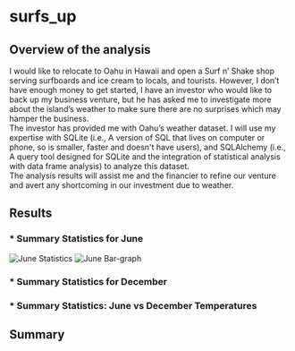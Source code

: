 # surfs_up
## Overview of the analysis

I would like to relocate to Oahu in Hawaii and open a Surf n’ Shake shop serving surfboards and ice cream to locals, and tourists.  However, I don’t have enough money to get started, I have an investor who would like to back up my business venture, but he has asked me to investigate more about the island’s weather to make sure there are no surprises which may hamper the business.<br/>
The investor has provided me with Oahu’s weather dataset. I will use my expertise with SQLite (i.e., A version of SQL that lives on computer or phone, so is smaller, faster and doesn't have users), and SQLAlchemy (i.e., A query tool designed for SQLite and the integration of statistical analysis with data frame analysis) to analyze this dataset.<br/>
The analysis results will assist me and the financier to refine our venture and avert any shortcoming in our investment due to weather.

## Results

### *	Summary Statistics for June

![June Statistics](https://user-images.githubusercontent.com/34750363/155005569-eae7fe8f-6942-45aa-b94b-e44eacdd1f9c.png)
![June Bar-graph](https://user-images.githubusercontent.com/34750363/155005620-875d984b-f4cc-4ace-9ca1-1b3b1c894b8c.png)

### *	Summary Statistics for December
### *	Summary Statistics: June vs December Temperatures

## Summary
